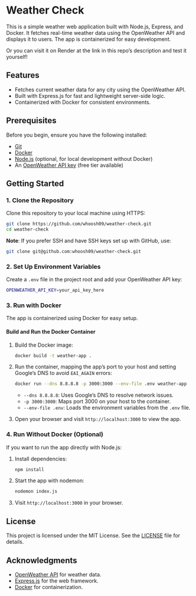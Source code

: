 # Weather Check

This is a simple weather web application built with Node.js, Express, and Docker. It fetches real-time weather data using the OpenWeather API and displays it to users. The app is containerized for easy development.

Or you can visit it on Render at the link in this repo’s description and test it yourself!

## Features
- Fetches current weather data for any city using the OpenWeather API.
- Built with Express.js for fast and lightweight server-side logic.
- Containerized with Docker for consistent environments.

## Prerequisites
Before you begin, ensure you have the following installed:
- [Git](https://git-scm.com/downloads)
- [Docker](https://www.docker.com/get-started)
- [Node.js](https://nodejs.org/) (optional, for local development without Docker)
- An [OpenWeather API key](https://openweathermap.org/api) (free tier available)

## Getting Started

### 1. Clone the Repository
Clone this repository to your local machine using HTTPS:
```bash
git clone https://github.com/whoosh09/weather-check.git
cd weather-check
```

**Note**: If you prefer SSH and have SSH keys set up with GitHub, use:
```bash
git clone git@github.com:whoosh09/weather-check.git
```

### 2. Set Up Environment Variables
Create a `.env` file in the project root and add your OpenWeather API key:
```bash
OPENWEATHER_API_KEY=your_api_key_here
```

### 3. Run with Docker
The app is containerized using Docker for easy setup.

#### Build and Run the Docker Container
1. Build the Docker image:
   ```bash
   docker build -t weather-app .
   ```
2. Run the container, mapping the app’s port to your host and setting Google’s DNS to avoid `EAI_AGAIN` errors:
   ```bash
   docker run --dns 8.8.8.8 -p 3000:3000 --env-file .env weather-app
   ```
   - `--dns 8.8.8.8`: Uses Google’s DNS to resolve network issues.
   - `-p 3000:3000`: Maps port 3000 on your host to the container.
   - `--env-file .env`: Loads the environment variables from the `.env` file.

3. Open your browser and visit `http://localhost:3000` to view the app.

### 4. Run Without Docker (Optional)
If you want to run the app directly with Node.js:
1. Install dependencies:
   ```bash
   npm install
   ```
2. Start the app with nodemon:
   ```bash
   nodemon index.js
   ```
3. Visit `http://localhost:3000` in your browser.

## License
This project is licensed under the MIT License. See the [LICENSE](LICENSE) file for details.

## Acknowledgments
- [OpenWeather API](https://openweathermap.org/) for weather data.
- [Express.js](https://expressjs.com/) for the web framework.
- [Docker](https://www.docker.com/) for containerization.